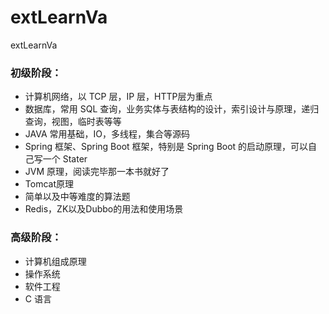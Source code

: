# extLearnVa
extLearnVa



### 初级阶段：

* 计算机网络，以 TCP 层，IP 层，HTTP层为重点
* 数据库，常用 SQL 查询，业务实体与表结构的设计，索引设计与原理，递归查询，视图，临时表等等
* JAVA 常用基础，IO，多线程，集合等源码
* Spring 框架、Spring Boot 框架，特别是 Spring Boot 的启动原理，可以自己写一个 Stater
* JVM 原理，阅读完毕那一本书就好了
* Tomcat原理
* 简单以及中等难度的算法题
* Redis，ZK以及Dubbo的用法和使用场景

### 高级阶段：

* 计算机组成原理
* 操作系统
* 软件工程
* C 语言


